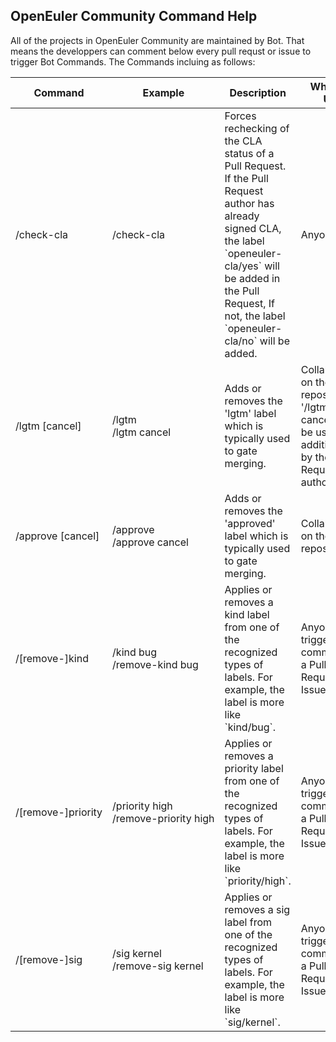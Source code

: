 ## OpenEuler Community Command Help

All of the projects in OpenEuler Community are maintained by Bot.
That means the developpers can comment below every pull requst or issue to trigger Bot Commands.
The Commands incluing as follows:

<table class="command">
    <thead>
        <tr>
            <th>Command</th>
            <th width="25%">Example</th>
            <th>Description</th>
            <th>Who Can Use</th>
        </tr>
    </thead>
    <tbody>
        <tr>
            <td>
                /check-cla
            </td>
            <td style="white-space:nowrap;">
                /check-cla
            </td>
            <td>
                Forces rechecking of the CLA status of a Pull Request.
                If the Pull Request author has already signed CLA,
                the label `openeuler-cla/yes` will be added in the Pull Request,
                If not, the label `openeuler-cla/no` will be added.
            </td>
            <td>
                Anyone
            </td>
        </tr>
        <tr>
            <td>
                /lgtm [cancel]
            </td>
            <td style="white-space:nowrap;">
                /lgtm
                <br/>
                /lgtm cancel
            </td>
            <td>
                Adds or removes the 'lgtm' label which is typically used to gate merging.
            </td>
            <td>
                Collaborators on the repository. '/lgtm cancel' can be used additionally by the Pull Request author.
            </td>
        </tr>
        <tr>
            <td>
                /approve [cancel]
            </td>
            <td style="white-space:nowrap;">
                /approve
                <br/>
                /approve cancel
            </td>
            <td>
                Adds or removes the 'approved' label which is typically used to gate merging.
            </td>
            <td>
                Collaborators on the repository.
            </td>
        </tr>
        <tr>
            <td>
                /[remove-]kind
            </td>
            <td style="white-space:nowrap;">
                /kind bug
                <br/>
                /remove-kind bug
            </td>
            <td>
                Applies or removes a kind label from one of the recognized types of labels.
                For example, the label is more like `kind/bug`.
            </td>
            <td>
                Anyone can trigger this command on a Pull Request or Issue.
            </td>
        </tr>
        <tr>
            <td>
                /[remove-]priority
            </td>
            <td style="white-space:nowrap;">
                /priority high
                <br/>
                /remove-priority high
            </td>
            <td>
                Applies or removes a priority label from one of the recognized types of labels.
                For example, the label is more like `priority/high`.
            </td>
            <td>
                Anyone can trigger this command on a Pull Request or Issue.
            </td>
        </tr>
        <tr>
            <td>
                /[remove-]sig
            </td>
            <td style="white-space:nowrap;">
                /sig kernel
                <br/>
                /remove-sig kernel
            </td>
            <td>
                Applies or removes a sig label from one of the recognized types of labels.
                For example, the label is more like `sig/kernel`.
            </td>
            <td>
                Anyone can trigger this command on a Pull Request or Issue.
            </td>
        </tr>
    </tbody>
</table>
